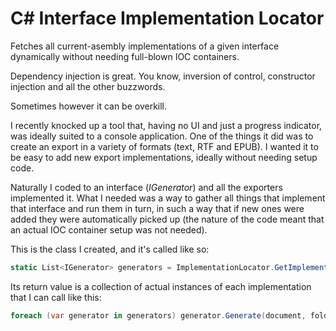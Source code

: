 # C# Interface Implementation Locator
Fetches all current-asembly implementations of a given interface dynamically without needing full-blown IOC containers.

Dependency injection is great. You know, inversion of control, constructor injection and all the other buzzwords.

Sometimes however it can be overkill.

I recently knocked up a tool that, having no UI and just a progress indicator, was ideally suited to a console application. One of the things it did was to create an export in a variety of formats (text, RTF and EPUB). I wanted it to be easy to add new export implementations, ideally without needing setup code.

Naturally I coded to an interface (*IGenerator*) and all the exporters implemented it. What I needed was a way to gather all things that implement that interface and run them in turn, in such a way that if new ones were added they were automatically picked up (the nature of the code meant that an actual IOC container setup was not needed).

This is the class I created, and it's called like so:

``` c#
static List<IGenerator> generators = ImplementationLocator.GetImplementations<IGenerator>();
```

Its return value is a collection of actual instances of each implementation that I can call like this:

``` c#
foreach (var generator in generators) generator.Generate(document, folder);
```
